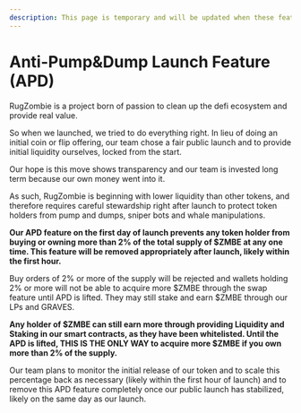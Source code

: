 ```yaml
---
description: This page is temporary and will be updated when these features are removed.
---
```


# Anti-Pump&Dump Launch Feature \(APD\)

RugZombie is a project born of passion to clean up the defi ecosystem and provide real value. 

So when we launched, we tried to do everything right. In lieu of doing an initial coin or flip offering, our team chose a fair public launch and to provide initial liquidity ourselves, locked from the start. 

Our hope is this move shows transparency and our team is invested long term because our own money went into it. 

As such, RugZombie is beginning with lower liquidity than other tokens, and therefore requires careful stewardship right after launch to protect token holders from pump and dumps, sniper bots and whale manipulations. 

**Our APD feature on the first day of launch prevents any token holder from buying or owning more than 2% of the total supply of $ZMBE at any one time. This feature will be removed appropriately after launch, likely within the first hour.**

Buy orders of 2% or more of the supply will be rejected and wallets holding 2% or more will not be able to acquire more $ZMBE through the swap feature until APD is lifted. They may still stake and earn $ZMBE through our LPs and GRAVES.

**Any holder of $ZMBE can still earn more through providing Liquidity and Staking in our smart contracts, as they have been whitelisted. Until the APD is lifted, THIS IS THE ONLY WAY to acquire more $ZMBE if you own more than 2% of the supply.**

Our team plans to monitor the initial release of our token and to scale this percentage back as necessary \(likely within the first hour of launch\) and to remove this APD feature completely once our public launch has stabilized, likely on the same day as our launch.

